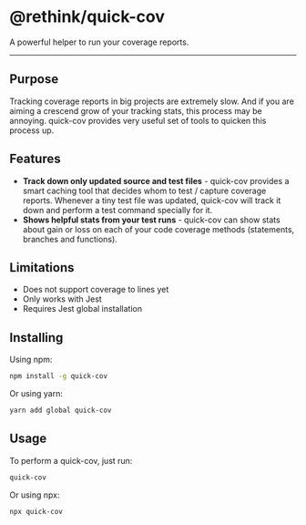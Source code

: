 # @rethink/quick-cov

A powerful helper to run your coverage reports.

---

## Purpose

Tracking coverage reports in big projects are extremely slow. And if you are aiming a crescend grow of your tracking stats, this process may be annoying. quick-cov provides very useful set of tools to quicken this process up.

## Features

-   **Track down only updated source and test files** - quick-cov provides a smart caching tool that decides whom to test / capture coverage reports. Whenever a tiny test file was updated, quick-cov will track it down and perform a test command specially for it.
-   **Shows helpful stats from your test runs** - quick-cov can show stats about gain or loss on each of your code coverage methods (statements, branches and functions).

## Limitations

-   Does not support coverage to lines yet
-   Only works with Jest
-   Requires Jest global installation

## Installing

Using npm:

```bash
npm install -g quick-cov
```

Or using yarn:

```bash
yarn add global quick-cov
```

## Usage

To perform a quick-cov, just run:

```bash
quick-cov
```

Or using npx:

```bash
npx quick-cov
```
